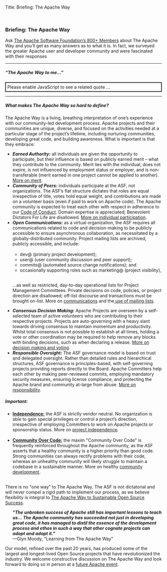 Title: Briefing: The Apache Way

<p><br>
<h3>Briefing: The Apache Way</h3>

<p>Ask <a href="/foundation/governance/members.html">The Apache Software Foundation’s 800+ Members</a> about The Apache Way and you’ll get as many answers as to what it is. In fact, we surveyed the greater Apache user and developer community and were fascinated with their responses</p>

<hr>
<h5>“The Apache Way to me…”</h5>
<p style="border-style:solid;border-width:2px;padding:5px;">
<strong id="awtm"></strong>

<script>
var quotes = "&quot;Egalitarian and meritocracy-based software development collaboration&quot;\n\
—Siddharth Anand, user of Apache Avro, Spark, Airflow, and Hive since 2003; contributor to Apache Airflow, Spark, Livy\n\
\n\
\n\
&quot;Community for collaboration and cooperation.&quot;\n\
—John, Apache Hadoop, Hive, HBase, Cassandra, Druid, Flink, Sentry, Zookeeper, Solr, Iceberg, Impala, Kudu, Pig, Flume, Sqoop, Yetus, Parquet, Spark, Arrow, BigTop, Maven, Ivy, Kerby, Mesos, Oozie user for 4 years; contributor to Apache Hadoop, Hive, HBase, Druid, Flink, Sentry, Iceberg, Impala, Kudu, Parquet, Spark, Kerby\n\
\n\
\n\
&quot;Transparency, sharing, community collaboration&quot;\n\
—Phil Zampino, 10 year user of Apache Knox, Commons, Hadoop, HTTP Client, and contributor to Apache Knox, Hadoop, Lucene and others\n\
\n\
\n\
&quot;Open Source Software which can safely be used in commercial software&quot;\n\
—K, user of Apache HTTP Server, Poi, Wicket, Tomcat and more    over 18 years. Apache Poi contributor\n\
\n\
\n\
&quot;Essential components for infrastructure and applications for projects in education&quot;\n\
—Professor Alexis Olivo, 14 year user of Apache HTTP Server, Flex, Cordova\n\
\n\
\n\
&quot;Great open source software produced by a community that cares about quality and sharing&quot;\n\
—MC, 9 year user of Apache Hadoop, Spark, VXQuery, AsterixDB, Pig, Hive    VXQuery, AsterixDB\n\
\n\
\n\
&quot;A tried and tested, mature approach to collaborate development. One whereby it shows that a community over code approach really does result in a better product.&quot;\n\
—Tim Robertson, 20 year user of Apache projects including Beam, Hadoop, HBase, Hive, Spark, ORC, Tomcat, Solr, and contributor on Apache Beam, Hive, Hadoop, HBase, Solr\n\
\n\
\n\
&quot;Great Community for developing open source code with a permissive license&quot;\n\
—Anonymous, 20 year contributor to Apache Commons\n\
\n\
\n\
&quot;Build a community, instead of code.&quot;\n\
—Wei Chen, 8 year user of Apache Hadoop, Spark, Kafka, PredictionIO, Marvin, Toree\n\
\n\
\n\
&quot;To me it means recognition being tied to the individual, it means developing projects on neutral ground, it means bridging not only time zones, cultures, geographies but also institutions and organizations...as a friend once said, it's also a place where what you receive outweighs what you invest.&quot;\n\
—Anonymous Apache Project Mentor\n\
\n\
\n\
&quot;Guide lines or Bible&quot;\n\
—Koji, 18 year user of Apache Lucene, Solr, OpeNLP, Mahout, Spark, Commons, contributor to Apache Solr\n\
\n\
\n\
&quot;more open, driving me to communicate&quot;\n\
—Jialin Qiao, 3 year committer on Apache IoTDB (incubating)\n\
\n\
\n\
&quot;A way to let your work benefit more people, a way to grow tech depth quickly and also help to build relationships.&quot;\n\
—Weiwei Yang, user and committer on Apache Hadoop for 8 years\n\
\n\
\n\
&quot;To be free to contribute and use Apache projects for the daily work.&quot;\n\
—Anonymous, 14 year contributor to Apache Wicket\n\
\n\
\n\
&quot;True dev env&quot;\n\
—Anonymous, Apache ESME contributor for 8 years\n\
\n\
\n\
&quot;The Apache Way is our industry-leading Seal of Approval. It is the foundations guarantee, and the users' guarantee, that what is released is governed, tried and tested, and passes muster. It is an assurance that things are handled in the open, that there are no hidden surprises or caveats, that this is quality assured.&quot;\n\
—Daniel Gruno, 20 year user of Apache HTTP Server, Cordova, Kibble, and Lucene, contributor to Apache httpd, Kibble, TrafficServer, Tinkerpop, Steve\n\
\n\
\n\
&quot;Make friends and learn something new&quot;\n\
—Wei Zhang, 10+ year user and contributor to Apache OFBiz, Tomcat, Commons\n\
\n\
\n\
&quot;High quality open source&quot;\n\
—Piotr, Apache Cassandra, Spark, and Commons user for over 15 years, contributor to Apache Cassandra, Spark\n\
\n\
\n\
&quot;Community driven software | diverse and open communities | power to those who do&quot;\n\
—Christian Schneider, 19 year user of Apache HTTP Server and Tomcat, contributor to Apache Karaf, Camel, CXF, Kafka, ActiveMQ, Aries, Felix\n\
\n\
\n\
&quot;Open for any one to use and contribute. Doesn't matter whether a contributor is young or experienced, all are welcomed with open hearts. Always work with passion towards making a project better for the users.&quot;\n\
— Imesha Sudasingha, 4 year user of Apache Zookeeper, Maven, Tomcat, Apache2, OODT, Commons, HttpComponents, contributor to Apache OODT, Curator, DRAT, Airavata\n\
\n\
\n\
&quot;Community over the Code&quot;\n\
—Von Gosling, 10 year user of Apache RocketMQ, Dubbo, Spark, Flink, Tomcat, contributor to Apache RocketMQ, Kafka, Dubbo (incubating), Flink, Tomcat, Hadoop\n\
\n\
\n\
&quot;Community is more important than code&quot;\n\
—Kexianjun, contributor to Apache Dubbo (incubating), user of Apache RocketMQ, Zookeeper, Tomcat, Kafka and other Apache projects for 3 years\n\
\n\
&quot;Collaboration&quot;\n\
—Anonymous user of Apache projects for ~25 years, including Apache Ant, Axis2, Batik, Camel, Cocoon, Apache Commons, CXF, Derby, Directory Server, Directory Studio, FreeMarker, Groovy, HTTP Server, HttpComponents, JMeter, Karaf, Log4, Maven, OpenJPA, OpenOffice, PDFBox, POI, Solr, Subversion, Tomcat, Velocity, Xalan, Xerces    Camel, CXF, Groovy, Karaf, Maven, PDFBox, Tomcat\n\
\n\
\n\
&quot;open source and industry standard&quot;\n\
—Jiang, 5 year user of Apache Spark, Hadoop, Sqoop, Flume, Kafka, HBase, Hive\n\
\n\
\n\
&quot;Community / Meritocracy&quot;\n\
—Patrick, using Apache Tomcat, PDFBox, Commons, HTTPd, Lucene, Tika, Maven,  POI, HttpComponents for 18 years\n\
\n\
\n\
&quot;better quality&quot;\n\
—Kimm King, 10 year user and contributor to Apache Dubbo (incubating), RocketMQ, Ignite, ActiveMQ, Ignite, Kafka, Camel, ShardingSphere (incubating), and more\n\
\n\
\n\
&quot;A best way to improve programming skills&quot;\n\
—Chen, Apache Dubbo (incubating) and RocketMQ user for 5 years\n\
\n\
\n\
&quot;Freedom, technique first&quot;\n\
—Xiangdong Huang, 8 year user of Apache Cassandra, Hadoop, Tomcat, Maven, contributor to Apache IoTDB (incubating)\n\
\n\
\n\
&quot;openness, collaboration, community effort, exchange of ideas and thoughts&quot;\n\
—Grzegorz Grzybek, user of Apache Maven, CXF, Camel, Karaf, Aries, Felix, Commons, HTTPd, Tomcat, Derby, ActiveMQ, Groovy (incubating), log4j, Xerces, Xalan for 17 years, contributor to Apache Karaf, Camel, Aries, CXF\n\
\n\
\n\
&quot;community first development process&quot;\n\
—Lukasz Lenart, user of Apache Struts and Commons for 16 years, committer on Apache Struts and Spark\n\
\n\
\n\
&quot;Power&quot;\n\
—Tang, 10 years user of Apache RocketMQ, Kafka, Commons, Log4j, Tomcat, HttpComponents, contributor to Apache RocketMQ and Skywalking (incubating)\n\
\n\
\n\
&quot;Open, Free and Organized&quot;\n\
—Xuchuanyin, user of Apache Commons, Hadoop, Spark, Carbondata (incubating), Parquet, ORC, Zookeeper for 5 years, contributing to Apache ORC and Carbondata (incubating)\n\
\n\
\n\
&quot;Building great software as a peaceful, non-competitive community with outmost respect of each other&quot;\n\
—Anonymous user of Apache projects since 2000, including httpd, Maven, Ant, Commons, Sling, Felix, Jackrabbit, Cordova, Openwhisk (incubating), contributor to Apache Sling, Felix, Jackrabbit, Cordova\n\
\n\
\n\
&quot;Community over Code.&quot;\n\
—Mick Semb Wever, 19 year user of Apache projects including Cassandra, NetBeans (incubating), Zipkin (incubating), Spark, Kafka, Hadoop, Arvo, Groovy, HttpComponents, JMeter, Maven, Mesos, OpenOffice, Parquet, Shiro, Tiles, httpd, Tomcat, Commons, log4j, and Apache Cassandra committer\n\
\n\
\n\
&quot;save money, use the best opensource technology, I think so&quot;\n\
—Hushunliang, user of Apache projects for about 10 years, including Apache Tomcat, Dubbo (incubating), Spark, RocketMQ\n\
\n\
\n\
&quot;I don't think much about the Apache way, but it's fun and sometimes rewarding to participate in a few projects.&quot;\n\
—Anonymous user of Apache Tomcat, httpd, POI, Commons, Batik over the past two decades; contributor to Apache POI, Tika, Commons\n\
\n\
\n\
&quot;More learning opportunities&quot;\n\
—Liuchunlong, three year user of Apache RocketMQ, Lucene, Tomcat, Struts, Maven    and contributor to RocketMQ\n\
\n\
\n\
&quot;one of the best open source organizations&quot;\n\
—Piean, 6+ year user of Apache Commons, Druid (incubating), Dubbo (incubating), Maven, and contributor to RocketMQ\n\
\n\
\n\
&quot;Gaining by sharing&quot;\n\
—Niels Basjes, ~25 years user of Apache httpd, Tomcat, Hadoop, Pig, HBase, Hive, Flink, Beam, Kafka, Avro, Parquet, Commons, and contributor to Apache Avro, Hadoop, Pig, HBase, Hive, Flink, Beam\n\
\n\
\n\
&quot;emmm i don't know&quot;\n\
—Yakecan Le, 4 year user of Apache Dubbo (incubating), JMeter, Maven, Shiro, Tomcat\n\
\n\
\n\
&quot;Convenient and swift&quot;\n\
—FangQi Cao, one year user of Apache RocketMQ\n\
\n\
\n\
&quot;A way to build communities that work together to build projects that can be used by anybody, anywhere.&quot;\n\
—Bruno P. Kinoshita, 10+ year user and committer to several Apache Commons components, Jena, OpenNLP, Arrow, Kafka\n\
\n\
&quot;Don't know&quot;\n\
—Anonymous 3 year user of Apache Spark, Zeppelin, Hadoop, HBase, Kafka\n\
\n\
\n\
&quot;Collaborative software development, consistently high-quality software&quot;\n\
—Henry Li, user and contributor to Apache RocketMQ for 7 years\n\
\n\
\n\
&quot;A way to ensure software quality&quot;\n\
—Giovanni Bechis, 20+ year user of Apache HTTP Server and committer on Apache SpamAssassin\n\
\n\
\n\
&quot;Collaborative, collegial, common interest, (mostly) vendor neutral, development of software for a better planet&quot;\n\
—Anonymous user of Apache HTTP Server for 20 years\n\
\n\
\n\
&quot;A place for collaborating on a project with a permissive open source license&quot;\n\
—Anonymous, 17 year user of Apache POI, httpd, Tomcat, Sling, Lucene, PDFBox, Commons, Jackrabbit, Pulsar, Incubator and committer to Apache OpenOffice, Incubator, POI, Solr, Tika.\n\
\n\
\n\
&quot;Freedom and collaboration&quot;\n\
—Christian, user of Apache Projects that include httpd, Tomcat, NetBeans, and other Java-related projects for 23 years\n\
\n\
\n\
&quot;really free software, good community&quot;\n\
—Anonymous user of about 30 different Apache projects over 16 years, and committer on Apache Sling\n\
\n\
\n\
&quot;Openness, meritocracy&quot;\n\
—Attila Bukor, 15 year user of Apache HTTP Server, Maven, Hadoop, Kudu, ZooKeeper, PonyMail, Whimsy, and committer to Apache Kudu, Hadoop, HBase, Kafka, ZooKeeper, Hive, Impala, Sentry\n\
\n\
\n\
&quot;It is a way to build communities and software by giving a bit in order to get a lot.&quot;\n\
—Ted Dunning, 10 year user of Apache Spark, Commons, Flink, Drill, Maven, Calcite, Parquet, PonyMail, Whimsy, Zeppelin, Zookeeper, and committer on Apache Drill, Spark, Flink, Calcite\n\
\n\
\n\
&quot;A burden of reporting and a fight with infrastructure&quot;\n\
—Harald Oehlmann, 20 year user of Apache River\n\
\n\
\n\
&quot;Meritocraty, transparency, business compatibility&quot;\n\
—Cédric Damioli, 17 year user of Apache Cocoon, Jackrabbit, Solr, and many others, contributor to Apache Cocoon, Jackrabbit, and Lucene.\n\
\n\
\n\
&quot;A revolutionary way to collaborate openly and efficiently across organizations, cultures and timezones&quot;\n\
—Bertrand Delacretaz, 20 year user and committer to Apache Sling, Jackrabbit Oak, Felix, Lucene, OpenWhisk (incubating) and many others\n\
\n\
\n\
&quot;Community over Competition. Pooling expertise for the benefit of all. What you give will come back to you 10-fold.&quot;\n\
—Matt Foley, 8+ year user and contributor to Apache Hadoop, Spark, HBase, Maven    Hadoop, Spark, HBase, Maven, Ambari, Hive, Metron, NiFi\n\
\n\
\n\
&quot;A strong community where consensus and do are the keys factors&quot;\n\
—Olivier Heintz, 11 year user and contributor to Apache OFBiz\n\
\n\
\n\
&quot;Learning from the best. Being constructively criticized by the best. Intellectual stimulation. Friendship.&quot;\n\
—Dawid Weiss, user and contributor to Apache Lucene, Solr, Maven, Ant, Jakarta, HTTPD for ~20 years\n\
\n\
\n\
&quot;Collaborating to improve the products delivered by the projects. Achieving such results through consensus.&quot;\n\
—Anonymous user and contributor to Apache HTTPD, OFBiz, Directory, ServiceMix for 10 years\n\
\n\
\n\
&quot;Global teamwork and collaboration&quot;\n\
—Gandhirajan N, 2 year user of Apache Commons and contributor to Apache Ctakes, Cordova\n\
\n\
\n\
&quot;Creating, evolving and improving through sharing and openness&quot;\n\
—Anonymous user and committer to Apache Karaf, ActiveMQ, Camel, Maven, and Commons\n\
\n\
\n\
&quot;A guideline&quot;\n\
—Radovan Semancik, ~20 year user of Apache httpd, Tomcat, Commons, Directory, CXF, Mina, http-client, and committer on Directory, CXF, Mina\n\
\n\
\n\
&quot;Community, respect, innovation.&quot;\n\
—Lefty Leverenz, user and contributor to Apache Hive and ORC for 7 years\n\
\n\
\n\
&quot;Fairly, it's something I feel outdated, stuck in 2000-s. I don't feel modern dynamics in it. Maybe it's because of JMeter project that is complete opposite of being modern and attractive (as a project not as a product).&quot;\n\
—Anonymous user of Apache httpd, httpclient, JMeter, Maven for 10 years and contributor to Apache JMeter\n\
\n\
\n\
&quot;Community over code and a great place to meet good people&quot;\n\
—Francois Papon, 14 year user of Apache Karaf, Camel, ActiveMQ, Tomcat, CXF, Log4j, Struts, Shiro, Unomi, committer on Apache Karaf, Camel, Shiro, Unomi\n\
\n\
\n\
&quot;No idea—just saw the term capitalized now.&quot;\n\
—Eirik Bakke, 15 year user of Ant, Flume, NetBeans, Commons, Batik, Avro, Maven, Hadoop, and contributor to Apache Flume, Hadoop\n\
\n\
\n\
&quot;Open, collaborative&quot;\n\
—Anonymous user and contributor to Apache Hadoop, Flink, Spark, Hive    for 9 years\n\
\n\
\n\
&quot;a good structure to build a strong community and good quality software&quot;\n\
—Etienne, user of “a lot” of Apache projects for 15 years, and contributor to Apache Beam, Karaf, ActiveMQ, Camel, Syncope, CXF, Kafka, Avro, Ranger, Spark, Flink and more\n\
\n\
\n\
&quot;Contribution to open source community means ... sharing well reviewed code with many enthusiastic developers to try and utilize and build on powerful features that are already developed.&quot;\n\
—Mehul Parikh, 4 year user of Apache Ranger, Atlas, Hadoop, Hive, HBase, Knox, Storm, Kafka, Ambari\n\
\n\
\n\
&quot;Nothing special to be honest.&quot;\n\
—Thorsten Schöning, 15 year user of Apache log4cxx, APR, httpd, Tomcat, Axis 2, mod_perl, Subversion, Wicket and contributor to Apache Wicket, log4cxx, Axis 2\n\
\n\
\n\
&quot;Community driven, open, to a high standard&quot;\n\
—Duncan, 15 year user of Apache projects including Brooklyn, jclouds, ActiveMQ, Ambari, JMeter, Hadoop, Struts, httpd, and contributor to Brooklyn and jclouds\n\
\n\
\n\
&quot;Not much really, didn't even know those words were indicating something special... Apache is just one of the 'ways'. I've been writing software for over 30 years now, as a hobby, for a living. I believe in community and sharing; knowledge on talks on conferences, code in open source. If we only had closed source, we would not have come this far. The best ideas came from open source (Maven really changed the development world there)...&quot;\n\
—Tom Eugelink, 10+ year user of Apache Maven, Common Java libraries, Tomcat, HTTP server, Xalan, Xerces, Axis, CXF, Velocity, FreeMarker, MyFaces, PDFBox, and more\n\
\n\
\n\
&quot;openness, equality, meritocracy, stewardship&quot;\n\
—Radu Cotescu, 6 year user and contributor to Apache Sling, Felix, Jackrabbit Oak, Maven, Tika\n\
\n\
\n\
&quot;Open Source, Reliable, Scalable&quot;\n\
—Kartik Reddy, user of Apache Flink, NiFi, Kafka, Hadoop, Spark, Tomcat for 3 years\n\
\n\
\n\
&quot;Vendor-neutral collaborative open source software development&quot;\n\
—Anonymous 8 year user of Apache Jena, Spark, Hadoop, Commons, Mesos, Zookeeper, and contributor to Apache Jena, Spark, Mesos\n\
\n\
\n\
&quot;Apache contributes a lot of valuable infrastructure without trying to push opinions on how and where it should and should not be used.&quot;\n\
—Ilya, user of Apache Commons, Hibernate, Lucene, Solr, Ignite, Ant, Maven, Xerces for more than a decade, and committer on Apache Solr, Ignite\n\
\n\
\n\
&quot;Community software development&quot;\n\
—Sergio Fernandez, 15 year user of Apache Commons, Spark, Beam, Flink, Marmotta, Solr, Lucene, and committer to Apache Commons, Marmotta, MXNet\n\
\n\
\n\
&quot;reliable software and libraries&quot;\n\
—Tushar Joshi, user of Apache Commons, ServiceMix, Tomcat, NetBeans, OpenOffice, FOP, Xerces, log4j, httpd, Hadoop since 2000, and contributor to Apache Hadoop, Tomcat, NetBeans\n\
\n\
\n\
&quot;Community, Consensus and Open Process&quot;\n\
—Dennis Kieselhorst, 15 year user of Apache Tomcat, HTTPD, HttpComponents, Kafka, and committer to Apache Commons, CXF, MyFaces, Maven\n\
\n\
\n\
&quot;High quality software that I can rely on and contribute to&quot;\n\
—Anonymous user of Apache Kafka, Zookeeper, Commons, Maven and committer to Apache Kafka for many years\n\
\n\
\n\
&quot;Community over code&quot;\n\
—Anonymous user of Apache Unomi, Karaf, Tomcat, Maven, Commons, Pluto, Jackrabbit, Lucene for 20 years, and committer to Apache Unomi, Karaf, Jackrabbit\n\
\n\
\n\
&quot;longevity through community&quot;\n\
—Alex Heneveld, 15 year user of Apache Brooklyn, jclouds, httpd, Commons, Karaf, Cassandra, and more, contributor to Apache Brooklyn, jclouds\n\
\n\
\n\
&quot;A high set of standards that projects and developers are held to, that encourages involvement but does so in a way that insures sustainability and legal protection for the future.&quot;\n\
—Nick, ~20 year user of Apache httpd, Guacamole, Tomcat, NetBeans, Directory, Maven, contributor to Apache Guacamole\n\
\n\
\n\
&quot;International collaboration, community, fun&quot;\n\
—Vincent, user of Apache Maven, Ant, httpd, Tomcat for 20 years, and contributor to Apache Maven and some projects in the Apache Incubator\n\
\n\
\n\
&quot;collaboration, sharing, learning&quot;\n\
—Yifei Zhang, 10 year user and contributor to Apache HTTP Server, Hadoop, NiFi, Cassandra\n\
\n\
\n\
&quot;working together with a shared sense of ownership over the community's project.&quot;\n\
—Anonymous user and committer to Apache HTTP Server, Zeppelin, Whimsy, Tomcat, Tika, CouchDB, and Commons, for 19 years \n\
\n\
\n\
&quot;Collaboration&quot;\n\
—Anonymous user of Apache Jackrabbit Oak, Lucene, Solr, and others for too many years to remember, and contributor to Apache Jackrabbit\n\
\n\
\n\
&quot;an attempt to codify norms of effective tightly-knit groups to work at scale and across long (geographic and temporal) distances&quot;\n\
—Robert, user of Apache httpd, Beam, Flink, Arrow, Commons, Ant, Groovy for 10 years, and committer to Beam and Flink\n\
\n\
\n\
&quot;Technology that matter with no Strings attached.&quot;\n\
—Rafael Weingärtner, 10 year user of Apache CloudStack, most of the Java Commons, Maven, and others, and contributor to Apache CloudStack\n\
\n\
\n\
&quot;Project management independent from commercial interests.&quot;\n\
—Dmitriy Pavlov, 12 year user and contributor to Apache Ignite, Tomcat, Kafka\n\
\n\
\n\
&quot;Open and community driven&quot;\n\
—Anonymous user and contributor to Apache Hadoop and Spark for 16 years\n\
\n\
\n\
&quot;In my experience within a small ‘community’, the slogan does not mean much: Evolution/outcome/output of projects are very different depending on which of the underlying tenets (consensus, involvement, technical argumentation, common good, vote participation, onboarding, ...) are favored, or not, by ‘influential’ people. Influence and ‘meritocracy’ are not always aligned and the former trumps the latter...&quot;\n\
—Gilles, 12 year user and contributor to several Apache Commons Math projects\n\
\n\
\n\
&quot;Share knowledge with other engineers. Solve common problems. Be polite and create community&quot;\n\
—Enrico Olivelli, user of 19 years of Apache Tomcat, Bookkeeper, ZooKeeper, HBase, Calcite, Oltu, Commons, James, SpamAssasisin, Groovy, Subversion, Curator, Maven, Ant, Hadoop, Kafka, Pulsar, NetBeans, contributor to Apache Bookkeeper, Zookeeper, Calcite, Tomcat, Curator, Maven\n\
\n\
\n\
&quot;Imagine there's no heaven…(full song lyrics)...&quot;\n\
—Robert, 20 year user of Apache httpd, Tomcat, Tinkerpop, ActiveMQ, Ant, Cassandra, Camel, Commons, Groovy, Ignite, JMeter, Lucene, Maven, and many more...contributor to Apache TinkerPop\n\
\n\
\n\
&quot;Trying to be courteous, open minded to anyone, helpful, and merit based. The community spirit is also quite refreshing, in the sense, that the power of the community is quite larger than the sum of the parts. We also seem to maintain some anonymity in that the world en masse doesn't see that we touch them in their day to day lives as much as say Apple does.&quot;\n\
—Rob Tompkins, 20 year user of Apache httpd, Commons, Tomcat, and contributor to Apache Spark and Hadoop.\n\
\n\
\n\
&quot;Building a sustainable and productive community for moving software projects forward.&quot;\n\
—Christopher, 20 year user and contributor to Apache Accumulo, Fluo, Maven, Hadoop, ZooKeeper, Thrift, Commons, Tomcat\n\
\n\
\n\
&quot;Challenging.&quot;\n\
—Lee Dongjin, user of Apache Hadoop, Giraph, Spark, Kafka, Livy, Mahout, HBase for 7 years, contributor to Apache Spark, Kafka.\n\
\n\
\n\
&quot;ASF License + governance process for software&quot;\n\
—Sean, 12 year user of Apache Spark, Parquet, Arrow, Hadoop, Kafka, contributor to Apache Spark\n\
\n\
\n\
&quot;People over the code. Complete transparency in the process. Keeping the process open. Making the community welcoming for beginners.&quot;\n\
—Gurudatt, 2 year user of Apache Kafka, Hadoop, Zookeeper, NiFi, Spark, Tomcat\n\
\n\
\n\
&quot;Be excellent to each other&quot;\n\
—Anonymous 9 year user of Apache PDFBox, Tomcat, POI, NetBeans, log4j\n\
\n\
\n\
&quot;Personally, it gives me great pride to share and collaborate with the larger open source community and the Apache Way is the best way to do that. Professionally, the breadth and quality of Apache projects means I can be competitive regardless of the domain of software I work in.&quot;\n\
—Raymond Augé, user of Apache Ant, Aries, Commons, CXF, Derby, Felix, Gronimo, HC, Ivy, Kafka, Logging, Maven, Mina, Lucene, Tomcat, Velocity...since Since Apache Httpd Server was a thing, contributor to Apache Aries, Felix, Geronimo\n\
\n\
\n\
&quot;Shared ideas and a drive towards open innovation fostered by a community of passionate people&quot;\n\
—Anonymous user of Apache ActiveMQ, Camel, Commons, Derby for more than 10 years, contributor to Apache ActiveMQ, Camel, Kafka\n\
\n\
\n\
&quot;Open development, contributor friendly&quot;\n\
—Adrian Muraru, 10 year user of Apache Kafka, Cassandra and contributor to HBase\n\
\n\
\n\
&quot;A sense of community around software technology&quot;\n\
—Nick, 20 year user of Apache Metron, Hadoop, Spark, Storm, Kafka, Zookeeper, HBase, Commons, contributor to Apche Metron\n\
\n\
\n\
&quot;Free Open Source software that's licensed such that anyone is free to use it in any project for free and open, consensus & merit based development communities.&quot;\n\
—Anonymous user for 10 years of Apache Lucene, Solr, Ant, Zookeeper, Tika, Groovy, Tomcat, log4j2, Subversion, OpenOffice, Shiro, Spark, Velocity, PDFBox, Zeppelin, POI, Jena, River, JMeter, Kafka, Ivy, httpd, Cassandra, HttpClient, James, Struts contributor to Apache Lucene, Solr, Ant, ManifoldCF\n\
\n\
\n\
&quot;Not much at the moment, as a new PPMC member this will need to change but at the moment I find the culture very alien to me. Just the amount of abbreviations, rules, etc., ecosystem that come with Apache is staggering and information is scattered or written with too much assumed insider knowledge.&quot;\n\
—Anonymous 20 year user of Apache Kafka, Cordova, Cassandra, ActiveMQ, Zookeeper, Maven, JMeter, APR, HTTPD, contributor to Apache Zipkin (incubating), Cordova\n\
\n\
\n\
&quot;The Apache Way is a community of contributors from a diverse set of companies, countries, and skillsets that are committed to helping each other implement and improve useful tools and frameworks that benefit all, done so with the benefit of the projects in mind.&quot;\n\
—Eric E. Payne, Apache Hadoop user since 2011, and contributor to Apache YARN, HDFS, Tez, Falcon, Pig, Hive, HBASE, Storm, Spark\n\
\n\
\n\
&quot;It's a bit rigid but consistent way of developing software, it helps with the ‘trust’ portion of consuming Apache projects.&quot;\n\
—Anonymous user of Apache Maven, Shiro, httpd, httpclient, many other projects for 17 years, contributor to Apache Maven, Shiro, and others\n\
\n\
\n\
&quot;Everything in the open, public, free, fair and friendly.&quot;\n\
—Randy Abernethy, 10 year user of Apache Hadoop, Hive, Spark, Kafka, Cassandra, Thrift, Tomcat, HTTPD, ActiveMQ, contributor to Apache Thrift and others\n\
\n\
\n\
&quot;Transparent communities, community first, open communities&quot;\n\
—Robert Metzger, user of Apache Flink, Kafka, Hadoop, Maven for 10 years, contributor to Apache Flink\n\
\n\
\n\
&quot;A way for me to change the world positively through my passion for coding.&quot;\n\
—Eric Pugh, 16 year user of Apache Turbine, Jakarta, Torque, Solr/Lucene, and contributor to Apache Solr\n\
\n\
\n\
&quot;A way to learn about many stuff and to be part of a great big community&quot;\n\
—Jonathan, user of Apache Commons, Ignite, Tomcat for 6 years, contributor to Apache Ignite\n\
\n\
\n\
&quot;Those who do the work make the decisions. One man projects are failing projects. Community is superior to ability. If it didn't happen on the mailing list, it didn't happen.&quot;\n\
—Nathan Bubna, 18 year user of Apache Velocity, Lucene, contributor to Apache Velocity, Tiles\n\
\n\
\n\
&quot;It completely dominates the way I work, but I tend to have problems with the Non-Apache-Ways&quot;\n\
—Christofer Dutz, 19 year user of Apache Commons, Tomcat, FLEX, PLC4x (incubating), Edgent (incubating), NiFi, Camel, Cocoon, Maven, contributor to Apache PLC4X (incubating)\n\
\n\
\n\
&quot;It is a proven way to deliver high-quality software where the power to make decisions is earned by those who do the work. In my opinion is is the best approach for delivering software we know of - better than any of the trendy approaches used by most software organizations.&quot;\n\
—Matt Ryan, 18 year user and contributor to Jackrabbit, Oak, Sling, Felix, OpenWhisk (incubating), Mesos, Kafka, Storm, Spark, Zookeeper\n\
\n\
\n\
&quot;Meritocracy, Openness, Independence&quot;\n\
—Pavel Tupitsyn, user of Apache Ignite, OpenOffice, log4net, Tomcat for 15 years, contributor to Apache Ignite\n\
\n\
\n\
&quot;Code over words. Community over code&quot;\n\
—Luke, 2 decade user of Apache httpd, Hadoop ecosystem projects, contributor to Apache Hadoop, Pulsar, and more.\n\
\n\
\n\
&quot;It is an unified, systematic and collaborative approach to deliver quality software and documents&quot;\n\
—Gang Wang, user and contributor Apache HTTP Server, Spark, Hadoop, Mnemonic (incubating), Gearpump (incubating), Kylin for 8 years\n\
\n\
\n\
&quot;Community, Open, Do-ocracy, Communication&quot;\n\
—Anonymous user of Apache cTAKES, OpenNLP, UIMA for 5 years, contributor to Apache cTAKES\n\
\n\
\n\
&quot;A culture of collaboration, and focus on the user. Vendor neutral decisions where the needs of the user, and of the community, are put first.&quot;\n\
—Rich Bowen, 24 year user of Apache httpd, APR, numerous Commons projects, Hadoop ecosystem, Spark, Subversion, contributor to Apache httpd, Tomcat, ActiveMQ, CloudStack \n\
\n\
\n\
&quot;Meritocracy, open discussion, voting when needed.&quot;\n\
—Dave, 15+ year user of Apache httpd, Solr, Allura, Hadoop, Hive, SpamAssassin, Subversion, committer to Apache Allura\n\
\n\
\n\
&quot;Doing work in a visible way to invite collaboration and review.&quot;\n\
—Helena, 1 year user and contributor to Apache Geode\n\
\n\
\n\
&quot;The Apache way to me is like a keystone. Climbing up each side of an arch are a committed group of people who must act in some way out of self interest. The Apache way is the keystone that keeps that arch from falling, and converts the collective group's self interest into an altruistic set of projects which are then available freely to the world.&quot;\n\
—Andrew Palumbo, 17 year user of Apache Mahout, Arrow, httpd, Tomcat, Hadoop, Parquet, Commons, Math Commons, Log4j, Poi, Spark, contributor to Apache Mahout, Flink\n\
\n\
\n\
&quot;Means a set of informal rules / behaviours that conducts/helps in the community ecosystem management.&quot;\n\
—Daniel Takabayashi, user of Apache Marvin AI, Hadoop, Spark, Tomcat and more for 15 years, contributes to Marvin AI\n\
\n\
\n\
&quot;Emphasizing community over code to develop technical and collaborative solutions to difficult problems.&quot;\n\
—Andy LoPresto, 15 year user of Apache NiFi, Tomcat, httpd, Solr, Lucene, Groovy, contributor to Apache NiFi, Kafka, Hadoop\n\
\n\
\n\
&quot;Focus on technology first, community effort for the benefit of all&quot;\n\
—Paul, user Apache Drill, Impala, HTTP Web Server, Commons, Calcite, and more for 15 years, contributor to Apache Impala, Drill\n\
\n\
\n\
&quot;Community over code. It's a meritocracy. Transparency, consensus and respect are what make it work.&quot;\n\
—Ken Krugler, 14 year user of Apache Avro, Calcite, Cassandra, Commons, Flink, Hadoop, HttpComponents, James, Kafka, Logging, Lucene, Mahout, Maven, OpenNLP, Parquet, PDFBox, Poi, Solr, Tika, ZooKeeper, contributor to Apache Flink, Tika\n\
\n\
\n\
&quot;Quality, Commitment&quot;\n\
—Gustavo, user of Apache Tomcat, Hadoop, Apache HTTP Server etc. for 15 years\n\
\n\
\n\
&quot;Free Software developed in an open and transparent way&quot;\n\
—Philipp, Apache httpd, Tomcat, commons, Tamaya, Creadur user for 18 years, contributor to Apache Tamaya, Creadur \n\
\n\
\n\
&quot;It means building a good, vibrant community around open source software projects.&quot;\n\
—Thiago H. de Paula Figueiredo, committer to Apache Tapestry, and user of Apache Commons, HttpClient, Shiro for at least 15 years\n\
\n\
\n\
&quot;People working together across the globe in a pragmatic, respectful way to create great OSS products.&quot;\n\
—Jens, user and contributor to Apache Thrift, Cassandra for 5 years\n\
\n\
\n\
&quot;A completely open Open Source development process&quot;\n\
—Alex, user and contributor to Apache Spark, Livy (Incubating), Hadoop, HTTP Server, Ambari, Maven, Bahir, Toree (Incubating), Edgent (Incubating), Arrow, SystemML\n\
\n\
\n\
&quot;Reliable trustworthy open-source software&quot;\n\
—Kevin, user of Apache Maven, Isis, SpamAssassin, since 2002, contributor to Apache Isis\n\
\n\
\n\
&quot;Community over code. An open source codebase doesn't mean much without a community around it, and the Apache Way revolves around enabling communities to govern and maintain projects.&quot;\n\
—Matt Sicker, 15 year user and contributor to Apache httpd, log4j, Commons, Maven, Groovy, and other projects\n\
\n\
\n\
&quot;The Apache Way means doing serious quality software Just for Fun (TM)&quot;\n\
—Helder Miguel Alves Magalhães, ~3 year user of Apache Batik\n\
\n\
\n\
&quot;A formalized framework for creating open source software.&quot;\n\
—Anonymous user of 3 years of Apache Geode, Log4j_2, Lucene Core, Shiro, Tomcat, and perhaps more, contributor to Apache Geode\n\
\n\
\n\
&quot;To help people just because you can :)&quot;\n\
—Maxim, user and contributor to Apache Wicket, OpenMeetings, Commons, Flex, OpenJPA for 20 years\n\
\n\
\n\
&quot;Community and proper software&quot;\n\
—Timothy Spann, 15 year user and contributor to Apache NiFi, MXNet, Tika, OpenNLP, Commons, Hadoop, Hive, Spark, HBase, Ambari, Livy (incubating), Druid (incubating)\n\
\n\
\n\
&quot;Put community before code. Let they that do the work make the decisions. If it didn't happen on a mailing list, it didn't happen. Don't feed the trolls.&quot;\n\
—Anonymous user of Apache HTTP Server and log4j for 15 years and committer on Apache Flume\n\
\n\
\n\
&quot;Good design discussions. User feedback. User driven development.&quot;\n\
—Timo Walther, 6 year user of Apache Flink, Avro, Calcite, Commons, contributor to Apache Flink, Calcite\n\
\n\
\n\
&quot;A licensing model along with some basic guide rails on how to run the open source projects&quot;\n\
—Aaron Fabbri, 20 year user and contributor to 20 years to Apache Hadoop, Impala, Kudu\n\
\n\
\n\
&quot;Community first: the project by the community, for the community. Collaborative and open: reach consensus through discussion and encourage broad contributions. Merit-based governance: give those every contributor a chance to collaborate and lead the community. Archivable discussion and design: enable everyone in the community to participate regardless when or how they want to contribute.&quot;\n\
—Tianqi Chen, 2 year user and contributor to Apache MXNet (incubating)\n\
\n\
\n\
&quot;Work together to change the world online&quot;\n\
—Lin Zhinan, user and contributor of 8 years to Apache ServiceComb and Tomcat\n\
\n\
\n\
&quot;Culture of collaboration, respect, openness.&quot;\n\
—Anonymous user of Apache httpd, Tomcat, Maven, Commons, Logging, log4j, POI, FOP, Axis2 for 23 years\n\
\n\
\n\
&quot;Community&quot;\n\
—César José García León, 10+ year user of Apache Karaf, Tomcat, Commons, contributes to Apache Karaf\n\
\n\
\n\
&quot;Open opportunity to developer&quot;\n\
—Vnk, user of Apache Spark, Hadoop, Hive, log4j for 8 years\n\
\n\
\n\
&quot;Freedom, choice and affordability&quot;\n\
—Ajay, 8 year user of Apache Hadoop, Ozone, and contributor to Apache Hadoop, Ozone, Yarn, Ranger, Hive, HBase, Pig\n\
\n\
\n\
&quot;I'm really sorry but I don't really familiar with that. I think The Apache Way it's like a moto or something...&quot;\n\
—Serhii Cho, 1 year user of the Apache HTTP Server\n\
\n\
\n\
&quot;help others, collaborate and share ideas on enterprise opensource projects without promoting enterprises interests but contributors.&quot;\n\
—Pierre-Luc Dion, user of Apache httpd, Tomcat, CloudStack, Hadoop, HBase, Kafka since 1997, contributor to Apache CloudStack, Spot\n\
\n\
\n\
&quot;A way of working on software that is inclusive and well governed, while at the same time being very grass roots.&quot;\n\
—Frank McQuillan, 5 year user and contributor to Apache MADlib, HAWQ, Hive, HTTP Server, Kafka, Spark, Tomcat, Zeppelin, ZooKeeper\n\
\n\
\n\
&quot;Win Win way&quot;\n\
—Jayesh, 2+ year user Apache Lucene, Solr, Commons, Tika, Nutch, Tomcat, POI, Zookeeper, OpenNLP, and hopes to become a contributor this year.\n\
\n\
\n\
&quot;Collaborate on software from people all over the world, and use consensus to continuously improve the software.&quot;\n\
—Fokko Driesprong, user of Apache Spark, Airflow, Avro, Parquet, Hive, Zookeeper, Maven, Yetus and others for many years, contributor to Apache Airflow\n\
\n\
\n\
&quot;Collaboration&quot;\n\
—Avik Ganguly, 8 year user of Apache Fineract, Cassandra, Commons, Maven, Tomcat, and others, contributor to Apache Fineract\n\
\n\
\n\
&quot;Freedom&quot;\n\
—Soner, 3 year user of Apache Spark, Hive, Kafka, Sqoop    \n\
\n\
\n\
&quot;Respect to community&quot;\n\
—Jongyoul, 18 year user of Apache HTTP Server, Spark, Zeppelin, Hadoop, Hive, contributor to Apache Zeppelin, Spar, YARN, Airflow\n\
\n\
\n\
&quot;Very open high quality software&quot;\n\
—Anonymous, 14 year user of Apache Velocity, httpd, FOP, Sling, Tomcat, contributor to Apache Velocity\n\
\n\
\n\
&quot;Good provider for software; nice community to work in&quot;\n\
—Anonymous user of Apache Ant, Maven, Deltaspike, Camel, Commons since 1996, contributor to Apache Ant, Commons, Camel, Deltaspike\n\
\n\
\n\
&quot;A rich and elaborate bureaucracy that keeps despots and corporations taking over OSS projects, and encourages people world wide to take part in projects based on ability.&quot;\n\
—Trevor Grant, 20 year user of Apache Mahout, Spark, Flink, Kafka, OpenWhisk (incubating), Streams, other Hadoop ecosystem projects, contributor to Apache Mahout, Streams, Spark, Flink, many others\n\
\n\
\n\
&quot;The Apache Way is a fair method of collaboration, even between competitors.&quot;\n\
—Myrle Krantz, 12 year user of Apache Xerces, Lucene, Cassandra, Tomcat, contributor to Apache Fineract\n\
\n\
\n\
&quot;Open, Freedom and Respect.&quot;\n\
—Anu Engineer, 5 year user and contributor to Apache Hadoop\n\
\n\
\n\
&quot;At the core: Open Governance. It's more than Open Source. The playing field is level for individuals as well as huge corporate interests. No entity can buy a seat at the table.&quot;\n\
—Daniel Ruggeri, 15 year user and contributor to Apache HTTP Server and Tomcat\n\
\n\
\n\
&quot;creating free (as in freedom) software, transparent communication and decision making, independence from company interests&quot;\n\
—Thomas, 15 year user of Apache Tomcat, Commons, HTTP Server, Derby, Torque\n\
\n\
\n\
&quot;The opportunity of working on world level projects, with world level workmates, having world level users, with no boss :) only based on meritocracy nothing else.&quot;\n\
—Yasser Zamani, 7 year user and contributor to Apache Struts\n\
\n\
\n\
&quot;Nothing yet, but it will&quot;\n\
—Jonathan Le Bloas, 3 year user of Apache Maven, httpd, Cassandra, ActiveMQ, Commons DBCP, HTTP Client\n\
\n\
\n\
&quot;community, living open source, keeping different kind of os communities together, defining standards, very democratic and transparent decision making apparently&quot;\n\
—Georg, user of Apache Solr, Commons, Turbine, Databases, Subversion, HTTP Server, Tomcat since 1999\n\
\n\
\n\
&quot;Open source software development with well defined processes and roles.&quot;\n\
—Boglarka Egyed, 3 year user of Apache Hadoop and Sqoop, contributor to Apache Sqoop\n\
\n\
\n\
&quot;An open to all self sustaining way forward&quot;\n\
—Govind Menon, user of Apache Storm, Zookeeper, Tomcat, Camel for 5 years, contributor to Apache Storm\n\
\n\
\n\
&quot;Code-centric community development.&quot;\n\
—Adam Soroka, 20+ year user of too many Apache projects to name, mostly httpd, Commons, Jena, Cassandra, Derby\n\
\n\
\n\
&quot;well structured approach to open source development.&quot;\n\
—Anonymous ~10 year user of Apache Maven, Tomcat, Ignite, contributor to Apache Ignite\n\
\n\
\n\
&quot;Meritocracy, do-ocracy&quot;\n\
—David Smiley, 19 year user of Apache Ant, Maven, Lucene, Solr, HttpClient, contributor to Apache Lucene, Solr\n\
\n\
\n\
&quot;Open source and always on the edge&quot;\n\
—Anonymous user of Apache Maven, Tomcat, Spark, Kafka for 4 years\n\
\n\
\n\
&quot;Sharing knowledge and ideas with the community. Working together to provide solutions.&quot;\n\
—Michael, 15 year user of Apache Olingo, HTTP Server, CXF, Qpid, contributor to Apache Olingo, Qpid\n\
\n\
\n\
&quot;Open Source Software according to defined rules&quot;\n\
—Anonymous, 15 year user and contributor to Apache Commons, CXF, FreeMarker, Kafka, Logging (log4j2), Maven, Tomcat, and for sure others because of dependencies\n\
\n\
\n\
&quot;A community of developers dedicated to helping every developer to become proficient&quot;\n\
—Anonymous user to Apache Ant, Commons, DB, Groovy, HttpComponents, Logging, Maven, NiFi, POI, Subversion, Tomcat, Xerces for as long as they’ve been using Java, about 20 years\n\
\n\
\n\
&quot;A project free from commercial coercion, but with strict regulations and daunting processes&quot;\n\
—Anonymous user of Apache Groovy, Maven, JMeter, Kafka, Netbeans, Tinkerpop, Tomcat for 10 years, contributor to Apache Groovy\n\
\n\
\n\
&quot;Freedom and quality&quot;\n\
—Juan Moreno, 10 year user of Apache httpd, NetBeans, Tomcat, Maven, contributor to Apache CXF\n\
\n\
\n\
&quot;Easy accessible open source and sometimes very old looking projects.&quot;\n\
—Anonymous user of Apache NetBeans, Commons Java libraries, Hadoop for 10 years, colleagues contribute to various Apache projects\n\
\n\
\n\
&quot;No idea&quot;\n\
—Venkat, 4 year user of Apache Cassandra, Maven, Kafka, ActiveMQ, Ant, Apache Web Server\n\
\n\
\n\
&quot;It Means a lot with the way the projects help in our day to day life and the reusability from a big picture point of view&quot;\n\
—Kumaran Ravi Prakash, 8 year user of Apache POI, Ant, Maven, Groovy, Cordova, has not yet contributed but would like to contribute\n\
\n\
\n\
&quot;It means an open place to collaborate&quot;\n\
—Sascha. 10+ year user of Apache httpd, Lucene, Karaf, Aries, Commons, and many more, contributor to Apache Aries, Karaf, Archiva and others when they find something\n\
\n\
\n\
&quot;A neutral space in which to collaborate on software components (not software products). A way to protect open source as a development methodology that delivers innovation to those participating.&quot;\n\
—Anonymous 18 year user and contributor to too many Apache projects to write down\n\
\n\
\n\
&quot;Keeping health community around shared software as common goods in collective, inclusive, practical ways, under the meritocratic--against aristocratic, credits earned by contributed merits--governance model.&quot;\n\
—Anonymous 18 year user of Apache HTTP Server, Tomcat, Commons, Portals, Jackrabbit, Lucene, Solr, Tika, James, JMeter, FreeMarker, Logging, CXF, Maven, Ant, Wicket, HttpComponents, POI, Xerces, Xalan, Nutch, Hadoop, Velocity, contributor to Apache Portals, Commons, FreeMarker, Tomcat, Jackrabbit, Cocoon, Syncope\n\
\n\
\n\
&quot;Excellent software that I can trust to be supported and enhanced going forward, with a clear path to retirement should that be appropriate.  Clear licensing without any gotchas.&quot;\n\
—Jan, user of Apache HTTP Server, Java Commons, Groovy, NetBeans since the first apache httpd\n\
\n\
\n\
&quot;I can share what I do with anyone and everyone.  Also, the Apache License 2.0 has been the standard OS license used by pretty much everyone I have worked for.&quot;\n\
—Craig McClanahan, 19 year user of Apache Tomcat, Struts, Commons, Maven, contributor to Apache Tomcat, Struts (original creator), Commons\n\
\n\
\n\
&quot;Consensus-based, community driven governance&quot;\n\
—Rajind Ruparathna, 7+ year user of Apache Maven, Commons IO/Lang/HttpClient, POI, Zookeeper, Log4J 2, ActiveMQ, Spark, LibCloud, Commons Logging, HttpComponents, Lucene, Pig, Shiro, Solr, Storm, Tika, Tomcat, Velocity, Xerces, contributor to Apache Bloodhound, Apache OODT, HttpComponents\n\
\n\
\n\
&quot;It's a great opportunity to use software freely.&quot;\n\
—Anonymous 16 year user of Apache httpd, OpenOffice\n\
\n\
\n\
&quot;In general a nice and clean approach, but sometimes people who are good at networking can create opinions that are used to push contributors into a specific corner. In addition some discussions are more political than for the project itself.\n\
—Markus Geiss, 10 year user of Apache Lucene, Cassandra, Derby, DBCP, Fineract, contributor to Apache Fineract\n\
\n\
\n\
&quot;We, as professionals and hobbyists, have the choice to share our knowledge to perform together for the best.&quot;\n\
—Sylvain user of Apache Commons IO, Lang, Tomcat, Mina, log4j and logback, Derby, HTTP Server for 13 years\n\
\n\
\n\
&quot;Community spirit&quot;\n\
—Rachel Zou, one year user and contributor to Apache Kylin\n\
\n\
\n\
&quot;open, respect and collaborate&quot;\n\
—Shaofeng Shi, 15 year user of Apache Tomcat, Kylin, Hadoop, Spark, Kafka, MyBatis, HBase, Flink, contributor to Apache Kylin, Superset, Spark\n\
\n\
\n\
&quot;open, sharing, global team work&quot;\n\
—Jason Zhong, 10 year user of Apache Kylin, Hadoop, contributor to Apache Kylin\n\
\n\
\n\
&quot;That the projects are supported by durable communities that span the interests of multiple organizations, and that the communities are self-organizing meritocracies.&quot;\n\
—Michael Beckerle, 15 year user of too many to keep track of, contributor to Apache Daffodil (incubating)\n\
\n\
\n\
&quot;It means that I'm invited to share something great with the world. It means that I invite the world to enjoy it and to make it better because everything can get better, but it gets better when we work together. No one is forced to contribute their code here, they are invited to do so. This means that if you see code here, it's code that we feel is worthy to be shared. It means that good code will win the day.&quot;\n\
—Gil Yehuda, 9 year user of Apache Hadoop, Storm, Hive, Oozie, Zookeeper, Traffic Server, Omid, Druid, and more; employer has 50 employees who have as their full time job to contribute to Apache projects and over 25 people who are on PMCs\n\
\n\
\n\
&quot;A strange religion that is followed by some of the ASF leadership.&quot;\n\
—Anonymous 9 year user and contributor to Apache OpenOffice\n\
\n\
\n\
&quot;A new paradigm and a social framework for open source community and project governance in China.&quot;\n\
—Ted Liu, 15 year user of Apache HTTP Server, contributor to Apache Spark, Hadoop, Mesos, Cloudera, RocketMQ, Eagle, Griffin, Kylin, Weex, Doris, ECharts, CarbonData, Camel, ServiceComb, SkyWalking, Dubbo, HAWQ, Sharding-Sphere, BRPC\n\
\n\
\n\
&quot;License to get ripped off&quot;\n\
—Anonymous user and contributor to a load of Apache projects for 10 years\n\
\n\
\n\
&quot;Charity, Community, Open&quot;\n\
—Zhangliang, 10 year user of Apache Tomcat, ShardingSphere, Zookeeper, Hadoop, Maven, contributor to ShardingSphere\n\
\n\
\n\
&quot;I hope to find out more, but to be honest I’m lacking the insight to answer with any degree of truth. I'd like to say bonded and tightly bonded with a conviction of respect for themselves and the community at large.&quot;\n\
—James Richert, new user of two Apache projects\n\
\n\
\n\
&quot;It is to produce opensource analogs of proprietary software&quot;\n\
—Emil Bogomolov, 1 year user of Apache Hadoop and derivatives\n\
\n\
\n\
&quot;The way Apache builds and advocates software is the way software should be built which is through global collaboration.&quot;\n\
—Anonymous 10 year user of Apache Spark, Hadoop, Tomcat, httpd\n\
\n\
\n\
&quot;Great software, collaboration, shared knowledge&quot;\n\
—Roy, user of Apache Tomcat, Kafka, JMeter, Ant, Avro, Commons, log4j, Qpid, Spark, Struts, Zookeeper for 15 years, contributor to Apache Camel\n\
\n\
\n\
&quot;Freedom and Voluntary Collaboration&quot;\n\
—Niclas Hedhman, user of too many Apache projects since 1997, patches contributor to 30 or so total projects\n\
\n\
\n\
&quot;Free open solid quality&quot;\n\
—Paul Velthuis, 7 year user of Apache Airflow, Spark, Beam, HTTP Server, Cassandra, Hive, Log4j, contributor to Apache Airflow, Beam, Spark\n\
\n\
\n\
&quot;The new paradigm of code manufacturing&quot;\n\
—Faouz, 5 year user of Apache Spark, Airflow, contributor to Apache Airflow\n\
\n\
\n\
&quot;My idea for the largest open source contributor.&quot;\n\
—Balaji Swaminathan, user of Apache Solr, log4j, Tomcat, Lucene and a lot more for 5 years\n\
\n\
\n\
&quot;Reliable open source software&quot;\n\
—Florian, 15 year user of Apache Tomcat and all sorts of Java libraries, contributor to Apache HTTP Server\n\
\n\
\n\
&quot;Never heard that phrase&quot;\n\
—Peter, 20 year user of Apache Commons, Tomcat, HTTP Server\n\
\n\
\n\
&quot;That the community and its sustainability are more important than the code itself.&quot;\n\
—Andrew Janke, 18 year user of Apache Ant, Maven, Commons, NetBeans, httpd, Subversion, OpenOffice, Derby, Batik, FOP, CXF, Tomcat, HttpComponentsClient, Log4j\n\
\n\
\n\
&quot;Collaborate, ship early, often, and in the open&quot;\n\
—Jordan Hamel, user of Apache Lucene, Kafka, Spark, Traffic Server, Airflow, Pulsar since 1998, contributor to Apache Geronimo\n\
\n\
\n\
&quot;Sharing knowledge is the only way to become more knowledgeable.&quot;\n\
—Aram Mirzadeh, user of Apache httpd, Commons, FOP, HTTPComponents, POI, Tomcat, more for 24 years, contributor to many Apache projects\n\
\n\
\n\
&quot;dropping corporate affiliation. working with and learning from folks across the planet, that you may not meet otherwise.&quot;\n\
—Anonymous user and contributor to Apache Lucene for 10 years\n\
\n\
\n\
&quot;excellent initiative - no dependency to majors.&quot;\n\
—Alexandre Labiche, user of 15% of Apache projects for 20 years\n\
\n\
\n\
&quot;Collaborative development in a respectful atmosphere to make  the world better through software&quot;\n\
—Anonymous Open Source legal expert for 10 years\n\
\n\
\n\
&quot;Collaborative development in a respectful atmosphere to make  the world better through software&quot;\n\
—Anonymous Open Source legal advisor for 10 years\n\
\n\
\n\
&quot;Collaborative development in a respectful atmosphere to make  the world better through software&quot;\n\
—Anonymous Open Source legal advisor for 10 years\n\
\n\
\n\
&quot;Means ensuring high quality open source software under the supervision of an independent institution like ASF&quot;\n\
—Anonymous 10 year user of Apache Tomcat, Wicket, Commons, Maven, Camel, contributor to Apache Wicket\n\
\n\
\n\
&quot;?&quot;\n\
—Anonymous user of Apache Kafka, Mesos, Aurora, httpd for 20 years, contributor to Mesos, Aurora\n\
\n\
\n\
&quot;I've only heard of it recently and I don't know much about it.&quot;\n\
—Anonymous user of Apache HTTPD, Tomcat, Ant, Groovy, Commons for three years, bug submittor to Apache Ant\n\
\n\
\n\
&quot;community beyond commercial offerings&quot;\n\
— Mei Long, 18 year user of Apache Zeppelin, Spark, Hadoop, Lucene, Hive, Maven, Cassandra, contributor to Apache Zeppelin\n\
\n\
\n\
&quot;No&quot;\n\
—Hemin, one year user and contributor to Apache OFBiz\n\
\n\
\n\
&quot;Community delivering results by focusing on good practices, knowledge sharing, meritocracy and openness.&quot;\n\
—Karol Brejna, 12 year user of Apache Kafka, ZooKeeper, Hadoop, Spark, Beam, Incubator, Commons, Maven, Mesos, Tomcat, Tika, HTTP Server, contributor to Apache Beam, Hadoop, Incubator\n\
\n\
\n\
&quot;is all about the freedom to contribute. If I have a good idea or an answer to a question I am free to jump in! All that matters is the quality of your work. The Apache Way also fuels people to want to help others. You will get a response from a user list faster than messaging folks in your own company!&quot;\n\
—Amanda Moran, 4 year user of Apache Cassandra, Spark and Trafodion, contributor to Apache Trafodion\n\
";
var a = quotes.split(/\n{2,3}/);
function setQuote()  {
    var obj = document.getElementById('awtm');
    var quote = a[parseInt(Math.random()*a.length)];
    awtm.innerText = quote.replace(/&quot;/g, '"');
    window.setTimeout(setQuote, 30000);
}
setQuote();
</script>
<noscript>
Please enable JavaScript to see a related quote ...
</noscript>
</p>

<hr>
<h5>What makes The Apache Way so hard to define?</h5>

<p>The Apache Way is a living, breathing interpretation of one’s experience with our community-led development process. Apache projects and their communities are unique, diverse, and focused on the activities needed at a particular stage of the project’s lifetime, including nurturing communities, developing great code, and building awareness. What is important is that they embrace:</p>

<ul>
<li><strong><em>Earned Authority:</em></strong> all individuals are given the opportunity to participate, but their influence is based on publicly earned merit – what they contribute to the community. Merit lies with the individual, does not expire, is not influenced by employment status or employer, and is non-transferable (merit earned in one project cannot be applied to another). <a href="/foundation/how-it-works.html#meritocracy">More on merit</a>.</li>
<li><strong><em>Community of Peers:</em></strong> individuals participate at the ASF, not organizations. The ASF’s flat structure dictates that roles are equal irrespective of title, votes hold equal weight, and contributions are made on a volunteer basis (even if paid to work on Apache code). The Apache community is expected to treat each other with respect in adherence to our <a href="/foundation/policies/conduct.html">Code of Conduct</a>. Domain expertise is appreciated; Benevolent Dictators For Life are disallowed. <a href="/foundation/how-it-works.html#hats">More on individual participation</a>.</li>
<li><strong><em>Open Communications:</em></strong> as a virtual organization, the ASF requires all communications related to code and decision-making to be publicly accessible to ensure asynchronous collaboration, as necessitated by a globally-distributed community. Project mailing lists are archived, publicly accessible, and include:
<br /><br />
<ul>
<li>dev@ (primary project development);</li> 
<li>user@ (user community discussion and peer support);</li> 
<li>commits@ (automated source change notifications); and</li> 
<li>occasionally supporting roles such as marketing@ (project visibility),</li> 
</ul>
<br />
<p>...as well as restricted, day-to-day operational lists for Project Management Committees. Private decisions on code, policies, or project direction are disallowed; off-list discourse and transactions must be brought on-list. More on <a href="/dev/pmc.html#mailing-list-naming-policy">communications</a> and the<a href="/foundation/mailinglists.html"> use of mailing lists</a>.</p>
</li>
<li><strong><em>Consensus Decision Making:</em></strong> Apache Projects are overseen by a self-selected team of active volunteers who are contributing to their respective projects. Projects are auto-governing with a heavy slant towards driving consensus to maintain momentum and productivity. Whilst total consensus is not possible to establish at all times, holding a vote or other coordination may be required to help remove any blocks with binding decisions, such as when declaring a release. <a href="/foundation/how-it-works.html#decision-making">More on decision making and voting</a>.</li>
<li><strong><em>Responsible Oversight:</em></strong> The ASF governance model is based on trust and delegated oversight. Rather than detailed rules and hierarchical structures, ASF governance is principles-based, with self-governing projects providing reports directly to the Board. Apache Committers help each other by making peer-reviewed commits, employing mandatory security measures, ensuring license compliance, and protecting the Apache brand and community at-large from abuse. <a href="/foundation/governance/pmcs">More on responsibility</a>.</li>
</ul>
<h5>Important:</h5>
<ul>
<li><strong><u>Independence:</u></strong> the ASF is strictly vendor neutral. No organization is able to gain special privileges or control a project’s direction, irrespective of employing Committers to work on Apache projects or sponsorship status. More on <a href="https://community.apache.org/projectIndependence.html">project independence</a>.</li>
<br />
<li><strong><u>Community Over Code:</u></strong> the maxim "Community Over Code" is frequently reinforced throughout the Apache community, as the ASF asserts that a healthy community is a higher priority than good code. Strong communities can always rectify problems with their code, whereas an unhealthy community will likely struggle to maintain a codebase in a sustainable manner. More on healthy <a href="https://community.apache.org/">community development</a>.</li>
<br />
</ul>

<p>There is no "one way" to The Apache Way. The ASF is not dictatorial and will never compel a rigid path to implement our process, as we believe flexibility is integral to <a href="https://s.apache.org/GhnI">The Apache Way to Sustainable Open Source Success</a>.</p>
<ul>
<p><strong><em>"The unbroken success of Apache still has important lessons to teach us... The Apache community has succeeded not just in developing great code, it has managed to distil the essence of the development process and ethos in such a way that other cognate projects can adopt and adapt it."</em></strong>
<br /> 
—Glyn Moody, "Learning from The Apache Way"</p>
</ul>

<p>Our model, refined over the past 20 years, has produced some of the largest and longest-lived Open Source projects that have revolutionized the industry. We welcome constructive discussion on The Apache Way and look forward to doing so in person at a <a href="https://www.apachecon.com/">future Apache event</a>.</p>
